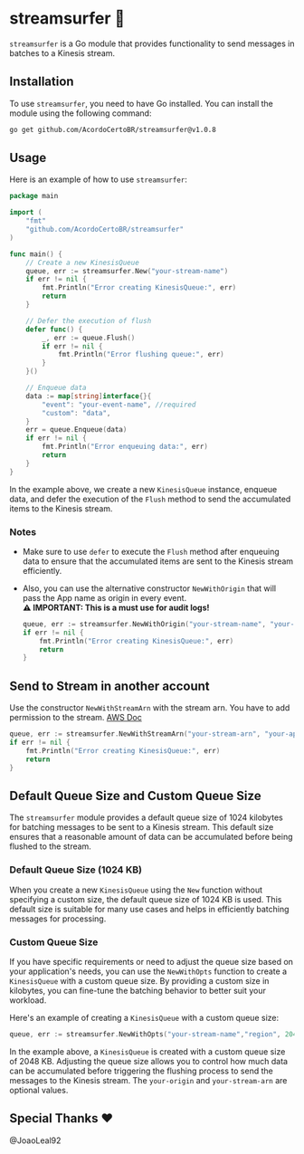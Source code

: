 # streamsurfer 🌊

`streamsurfer` is a Go module that provides functionality to send messages in batches to a Kinesis stream.

## Installation

To use `streamsurfer`, you need to have Go installed. You can install the module using the following command:

```bash
go get github.com/AcordoCertoBR/streamsurfer@v1.0.8
```

## Usage

Here is an example of how to use `streamsurfer`:

```go
package main

import (
	"fmt"
	"github.com/AcordoCertoBR/streamsurfer"
)

func main() {
	// Create a new KinesisQueue
	queue, err := streamsurfer.New("your-stream-name")
	if err != nil {
		fmt.Println("Error creating KinesisQueue:", err)
		return
	}

	// Defer the execution of flush
	defer func() {
		_, err := queue.Flush()
		if err != nil {
			fmt.Println("Error flushing queue:", err)
		}
	}()

	// Enqueue data
	data := map[string]interface{}{
		"event": "your-event-name", //required
		"custom": "data",
	}
	err = queue.Enqueue(data)
	if err != nil {
		fmt.Println("Error enqueuing data:", err)
		return
	}
}
```

In the example above, we create a new `KinesisQueue` instance, enqueue data, and defer the execution of the `Flush` method to send the accumulated items to the Kinesis stream.


### Notes

- Make sure to use `defer` to execute the `Flush` method after enqueuing data to ensure that the accumulated items are sent to the Kinesis stream efficiently.

- Also, you can use the alternative constructor `NewWithOrigin` that will pass the App name as origin in every event. \
**⚠️ IMPORTANT: This is a must use for audit logs!**
	```go
	queue, err := streamsurfer.NewWithOrigin("your-stream-name", "your-app-name")
	if err != nil {
		fmt.Println("Error creating KinesisQueue:", err)
		return
	}
	```

## Send to Stream in another account

Use the constructor `NewWithStreamArn` with the stream arn. 
You have to add permission to the stream. [AWS Doc](https://docs.aws.amazon.com/streams/latest/dev/controlling-access.html)

```go
queue, err := streamsurfer.NewWithStreamArn("your-stream-arn", "your-app-name")
if err != nil {
	fmt.Println("Error creating KinesisQueue:", err)
	return
}
```

## Default Queue Size and Custom Queue Size

The `streamsurfer` module provides a default queue size of 1024 kilobytes for batching messages to be sent to a Kinesis stream. This default size ensures that a reasonable amount of data can be accumulated before being flushed to the stream.

### Default Queue Size (1024 KB)

When you create a new `KinesisQueue` using the `New` function without specifying a custom size, the default queue size of 1024 KB is used. This default size is suitable for many use cases and helps in efficiently batching messages for processing.

### Custom Queue Size

If you have specific requirements or need to adjust the queue size based on your application's needs, you can use the `NewWithOpts` function to create a `KinesisQueue` with a custom queue size. By providing a custom size in kilobytes, you can fine-tune the batching behavior to better suit your workload.

Here's an example of creating a `KinesisQueue` with a custom queue size:

```go
queue, err := streamsurfer.NewWithOpts("your-stream-name","region", 2048,"your-origin","your-stream-arn")
```

In the example above, a `KinesisQueue` is created with a custom queue size of 2048 KB. Adjusting the queue size allows you to control how much data can be accumulated before triggering the flushing process to send the messages to the Kinesis stream.
The `your-origin` and `your-stream-arn` are optional values.

## Special Thanks ❤️
@JoaoLeal92
